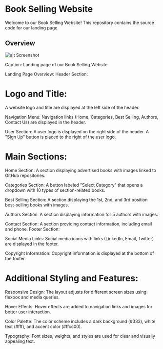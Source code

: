 # Book Selling Website

Welcome to our Book Selling Website! This repository contains the source code for our landing page.

## Overview

  ![alt Screenshot](https://github.com/civilInS/codsoft_1/blob/main/img/Screenshot.png)

Caption: Landing page of our Book Selling Website.

Landing Page Overview:
Header Section:

# Logo and Title:
A website logo and title are displayed at the left side of the header.

Navigation Menu:
Navigation links (Home, Categories, Best Selling, Authors, Contact Us) are displayed in the header.

User Section:
A user logo is displayed on the right side of the header.
A "Sign Up" button is placed to the right of the user logo.

# Main Sections:

Home Section:
A section displaying advertised books with images linked to GitHub repositories.

Categories Section:
A button labeled "Select Category" that opens a dropdown with 10 types of section-related books.

Best Selling Section:
A section displaying the 1st, 2nd, and 3rd position best-selling books with images.

Authors Section:
A section displaying information for 5 authors with images.

Contact Section:
A section providing contact information, including email and phone.
Footer Section:

Social Media Links:
Social media icons with links (LinkedIn, Email, Twitter) are displayed in the footer.

Copyright Information:
Copyright information is displayed at the bottom of the footer.

# Additional Styling and Features:

Responsive Design:
The layout adjusts for different screen sizes using flexbox and media queries.

Hover Effects:
Hover effects are added to navigation links and images for better user interaction.

Color Palette:
The color scheme includes a dark background (#333), white text (#fff), and accent color (#ffcc00).

Typography:
Font sizes, weights, and styles are used for clear and visually appealing text.

